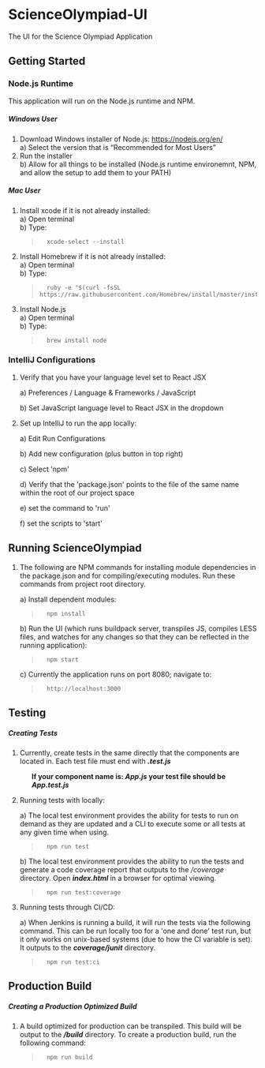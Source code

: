 # ScienceOlympiad-UI

The UI for the Science Olympiad Application


## Getting Started

### Node.js Runtime
This application will run on the Node.js runtime and NPM.

##### Windows User
1) Download Windows installer of Node.js: https://nodejs.org/en/ <br />
    a) Select the version that is “Recommended for Most Users” <br />
2) Run the installer <br />
    b) Allow for all things to be installed (Node.js runtime environemnt, NPM, and allow the setup to add them to your PATH)

##### Mac User
1) Install xcode if it is not already installed: <br />
    a) Open terminal <br />
    b) Type: <br />
    >       xcode-select --install
2) Install Homebrew if it is not already installed: <br />
    a) Open terminal <br />
    b) Type: <br />
    >       ruby -e "$(curl -fsSL https://raw.githubusercontent.com/Homebrew/install/master/install)"
3) Install Node.js <br />
    a) Open terminal <br />
    b) Type: <br />
    >       brew install node

   
### IntelliJ Configurations
1) Verify that you have your language level set to React JSX

    a) Preferences / Language & Frameworks / JavaScript
    
    b) Set JavaScript language level to React JSX in the dropdown
    
2) Set up IntelliJ to run the app locally:

    a) Edit Run Configurations 
    
    b) Add new configuration (plus button in top right)
    
    c) Select 'npm'
    
    d) Verify that the 'package.json' points to the file of the same name within the root of our project space
    
    e) set the command to 'run'
     
    f) set the scripts to 'start'
    

## Running ScienceOlympiad
1) The following are NPM commands for installing module dependencies in the package.json 
and for compiling/executing modules.  Run these commands from project root directory.
 
    a) Install dependent modules: 
    >       npm install 
    
    b) Run the UI (which runs buildpack server, transpiles JS, compiles LESS files, 
    and watches for any changes so that they can be reflected in the running 
    application): <br />
    >       npm start
    
    c) Currently the application runs on port 8080; navigate to:
    >       http://localhost:3000
    

## Testing 

##### Creating Tests
1) Currently, create tests in the same directly that the components are located
in.  Each test file must end with <b><i>.test.js</i></b><br />
    <ul><b>If your component name is: <i>App.js</i> your test file 
    should be <i>App.test.js</i></b></ul>
    
2) Running tests with locally:

    a) The local test environment provides the ability for tests to run
        on demand as they are updated and a CLI to execute some or all tests
        at any given time when using.

    >       npm run test
    
    b) The local test environment provides the ability to run the tests and 
    generate a code coverage report that outputs to the <i>/coverage</i> 
    directory.  Open <i><b>index.html</b></i> in a browser for optimal viewing.
    
    >       npm run test:coverage
    
3) Running tests through CI/CD:
    
    a) When Jenkins is running a build, it will run the tests via the following
        command.  This can be run locally too for a 'one and done' test run, but 
        it only works on unix-based systems (due to how the CI variable is set).
        It outputs to the <i><b>coverage/junit</b></i> directory.
        
    >       npm run test:ci
    

## Production Build 

##### Creating a Production Optimized Build
1) A build optimized for production can be transpiled.  This build will be
    output to the <b><i>/build</i></b> directory.  To create a production 
    build, run the following command: 

    >       npm run build
    
